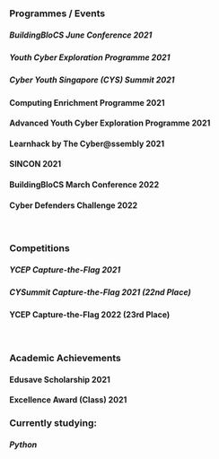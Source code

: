 
### Programmes / Events
##### BuildingBloCS June Conference 2021  
##### Youth Cyber Exploration Programme 2021
##### Cyber Youth Singapore (CYS) Summit 2021
#### Computing Enrichment Programme 2021
#### Advanced Youth Cyber Exploration Programme 2021
#### Learnhack by The Cyber@ssembly 2021
#### SINCON 2021
#### BuildingBloCS March Conference 2022
#### Cyber Defenders Challenge 2022
<br>

### Competitions
##### YCEP Capture-the-Flag 2021 
##### CYSummit Capture-the-Flag 2021 (22nd Place) 
#### YCEP Capture-the-Flag 2022 (23rd Place)
<br>

### Academic Achievements
#### Edusave Scholarship 2021
#### Excellence Award (Class) 2021

### Currently studying:
##### Python 

